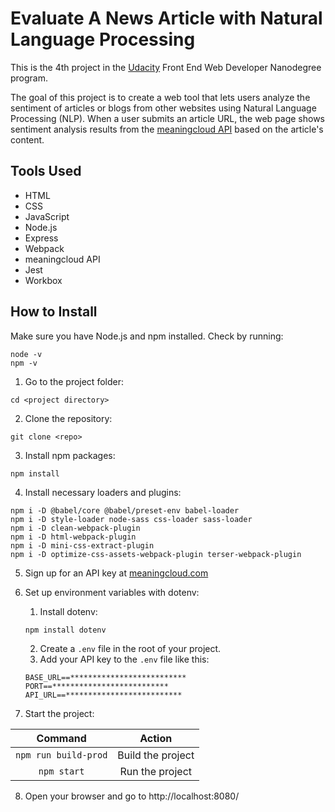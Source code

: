 # Evaluate A News Article with Natural Language Processing

This is the 4th project in the [Udacity](https://www.udacity.com/course/front-end-web-developer-nanodegree--nd0011) Front End Web Developer Nanodegree program.

The goal of this project is to create a web tool that lets users analyze the sentiment of articles or blogs from other websites using Natural Language Processing (NLP). When a user submits an article URL, the web page shows sentiment analysis results from the [meaningcloud API](https://www.meaningcloud.com/products/sentiment-analysis) based on the article's content.

## Tools Used
* HTML
* CSS
* JavaScript
* Node.js
* Express
* Webpack
* meaningcloud API
* Jest
* Workbox

## How to Install
Make sure you have Node.js and npm installed. Check by running:
```
node -v
npm -v
```

1. Go to the project folder:
```
cd <project directory>
```
2. Clone the repository:
```
git clone <repo>
```
3. Install npm packages:
```
npm install
```
4. Install necessary loaders and plugins:
```
npm i -D @babel/core @babel/preset-env babel-loader
npm i -D style-loader node-sass css-loader sass-loader
npm i -D clean-webpack-plugin
npm i -D html-webpack-plugin
npm i -D mini-css-extract-plugin
npm i -D optimize-css-assets-webpack-plugin terser-webpack-plugin
```
5. Sign up for an API key at [meaningcloud.com](https://www.meaningcloud.com/developer/create-account)

6. Set up environment variables with dotenv:
    1. Install dotenv:
    ```
    npm install dotenv
    ```
    2. Create a `.env` file in the root of your project.
    3. Add your API key to the `.env` file like this:
    ```
    BASE_URL==**************************
    PORT==**************************
    API_URL==**************************
    ```
7. Start the project:

Command | Action
:------------: | :-------------:
`npm run build-prod` | Build the project
`npm start` | Run the project

8. Open your browser and go to http://localhost:8080/
